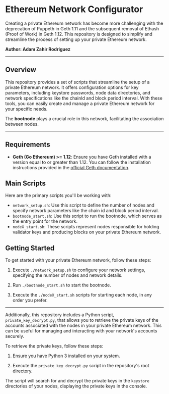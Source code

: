# Ethereum Network Configurator

Creating a private Ethereum network has become more challenging with the deprecation of Puppeth in Geth 1.11 and the subsequent removal of Ethash (Proof of Work) in Geth 1.12. This repository is designed to simplify and streamline the process of setting up your private Ethereum network.

**Author: Adam Zahir Rodriguez**

------

## Overview

This repository provides a set of scripts that streamline the setup of a private Ethereum network. It offers configuration options for key parameters, including keystore passwords, node data directories, and network specifications like the chainId and block period interval. With these tools, you can easily create and manage a private Ethereum network for your specific needs.

The **bootnode** plays a crucial role in this network, facilitating the association between nodes.

------

## Requirements

- **Geth (Go Ethereum) >= 1.12**: Ensure you have Geth installed with a version equal to or greater than 1.12. You can follow the installation instructions provided in the [official Geth documentation](https://geth.ethereum.org/docs/getting-started/installing-geth).

## Main Scripts

Here are the primary scripts you'll be working with:

- `network_setup.sh`: Use this script to define the number of nodes and specify network parameters like the chain id and block period interval.
- `bootnode_start.sh`: Use this script to run the bootnode, which serves as the entry point for the network.
- `nodeX_start.sh`: These scripts represent nodes responsible for holding validator keys and producing blocks on your private Ethereum network.

## Getting Started

To get started with your private Ethereum network, follow these steps:

1. Execute `./network_setup.sh` to configure your network settings, specifying the number of nodes and network details.

2. Run `./bootnode_start.sh` to start the bootnode.

3. Execute the `./nodeX_start.sh` scripts for starting each node, in any order you prefer.

------

Additionally, this repository includes a Python script, `private_key_decrypt.py`, that allows you to retrieve the private keys of the accounts associated with the nodes in your private Ethereum network. This can be useful for managing and interacting with your network's accounts securely.

To retrieve the private keys, follow these steps:

1. Ensure you have Python 3 installed on your system.

2. Execute the `private_key_decrypt.py` script in the repository's root directory.

The script will search for and decrypt the private keys in the `keystore` directories of your nodes, displaying the private keys in the console.